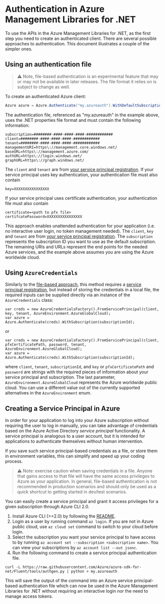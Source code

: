 # Authentication in Azure Management Libraries for .NET

To use the APIs in the Azure Management Libraries for .NET, as the first step you need to 
create an authenticated client. There are several possible approaches to authentication. This document illustrates a couple of the simpler ones.

## Using an authentication file

> :warning: Note, file-based authentication is an experimental feature that may or may not be available in later releases. The file format it relies on is subject to change as well.

To create an authenticated Azure client:

```csharp
Azure azure = Azure.Authenticate("my.azureauth").WithDefaultSubscription();
```

The authentication file, referenced as "my.azureauth" in the example above, uses the .NET properties file format and must contain the following information:
```
subscription=########-####-####-####-############
client=########-####-####-####-############
tenant=########-####-####-####-############
managementURI=https\://management.core.windows.net/
baseURL=https\://management.azure.com/
authURL=https\://login.windows.net/
graphURL=https\://graph.windows.net/
```

The `client` and `tenant` are from [your service principal registration](#creating-a-service-principal-in-azure). If your service principal uses key authentication, your authentication file must also contain

```
key=XXXXXXXXXXXXXXXX
```

If your service principal uses certificate authentication, your authentication file must also contain

```
certificate=<path to pfx file>
certifcatePassword=XXXXXXXXXXXXXXXX
```

This approach enables unattended authentication for your application (i.e. no interactive user login, no token management needed). The `client`, `key` and `tenant` are from [your service principal registration](#creating-a-service-principal-in-azure). The `subscription` represents the subscription ID you want to use as the default subscription. The remaining URIs and URLs represent the end points for the needed Azure services, and the example above assumes you are using the Azure worldwide cloud.

## Using `AzureCredentials`

Similarly to the [file-based approach](#using-an-authentication-file), this method requires a [service principal registration](#creating-a-service-principal-in-azure), but instead of storing the credentials in a local file, the required inputs can be supplied directly via an instance of the `AzureCredentials` class:

```
var creds = new AzureCredentialsFactory().FromServicePrincipal(client, key, tenant, AzureEnvironment.AzureGlobalCloud);
var azure = Azure.Authenticate(creds).WithSubscription(subscriptionId);
```

or

```
var creds = new AzureCredentialsFactory().FromServicePrincipal(client, pfxCertificatePath, password, tenant, AzureEnvironment.AzureGlobalCloud);
var azure = Azure.Authenticate(creds).WithSubscription(subscriptionId);
```

where `client`, `tenant`, `subscriptionId`, and `key` or `pfxCertificatePath` and `password` are strings with the required pieces of information about your service principal and subscription. The last parameter, `AzureEnvironment.AzureGlobalCloud` represents the Azure worldwide public cloud. You can use a different value out of the currently supported alternatives in the `AzureEnvironment` enum.

## Creating a Service Principal in Azure

In order for your application to log into your Azure subscription without requiring the user to log in manually, you can take advantage of credentials based on the Azure Active Directory *service principal* functionality. A service principal is analogous to a user account, but it is intended for applications to authenticate themselves without human intervention.

If you save such service principal-based credentials as a file, or store them in environment variables, this can simplify and speed up your coding process.

>:warning: Note: exercise caution when saving credentials in a file. Anyone that gains access to that file will have the same access privileges to Azure as your application. In general, file-based authentication is not recommended in production scenarios and should only be used as a quick shortcut to getting started in dev/test scenarios.

You can easily create a service principal and grant it access privileges for a given subscription through Azure CLI 2.0.

1. Install Azure CLI (>=2.0) by following the [README](https://github.com/Azure/azure-cli/blob/master/README.md).
2. Login as a user by running command `az login`. If you are not in Azure public cloud, use `az cloud set` command to switch to your cloud before login.
3. Select the subscription you want your service principal to have access to by running `az account set --subscription <subscription name>`. You can view your subscriptions by `az account list --out jsonc`.
4. Run the following command to create a service principal authentication file.

```
curl -L https://raw.githubusercontent.com/Azure/azure-sdk-for-net/Fluent/tools/authgen.py | python > my.azureauth
```

This will save the output of the command into an Azure service principal-based authentication file which can now be used in the Azure Management Libraries for .NET without requiring an interactive login nor the need to manage access tokens.
